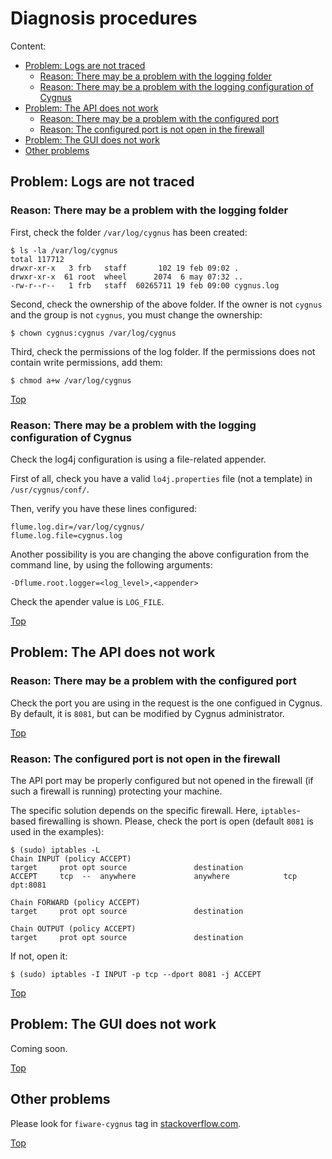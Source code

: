 # <a name="top"></a>Diagnosis procedures
Content:

* [Problem: Logs are not traced](#section1)
    * [Reason: There may be a problem with the logging folder](#section1.1) 
    * [Reason: There may be a problem with the logging configuration of Cygnus](#section1.2)
* [Problem: The API does not work](#section2)
    * [Reason: There may be a problem with the configured port](#section2.1)
    * [Reason: The configured port is not open in the firewall](#section2.2)
* [Problem: The GUI does not work](#section4)
* [Other problems](#section5)

## <a name="section1"></a>Problem: Logs are not traced
### <a name="section1.1"></a>Reason: There may be a problem with the logging folder
First, check the folder `/var/log/cygnus` has been created:

```
$ ls -la /var/log/cygnus
total 117712
drwxr-xr-x   3 frb   staff       102 19 feb 09:02 .
drwxr-xr-x  61 root  wheel      2074  6 may 07:32 ..
-rw-r--r--   1 frb   staff  60265711 19 feb 09:00 cygnus.log
```
    
Second, check the ownership of the above folder. If the owner is not `cygnus` and the group is not `cygnus`, you must change the ownership:

    $ chown cygnus:cygnus /var/log/cygnus
    
Third, check the permissions of the log folder. If the permissions does not contain write permissions, add them:

    $ chmod a+w /var/log/cygnus

[Top](#top)

### <a name="section1.2"></a>Reason: There may be a problem with the logging configuration of Cygnus
Check the log4j configuration is using a file-related appender.

First of all, check you have a valid `lo4j.properties` file (not a template) in `/usr/cygnus/conf/`.

Then, verify you have these lines configured:

    flume.log.dir=/var/log/cygnus/
    flume.log.file=cygnus.log
    
Another possibility is you are changing the above configuration from the command line, by using the following arguments:

    -Dflume.root.logger=<log_level>,<appender>
    
Check the apender value is `LOG_FILE`.

[Top](#top)

## <a name="section2"></a>Problem: The API does not work
### <a name="section2.1"></a>Reason: There may be a problem with the configured port
Check the port you are using in the request is the one configued in Cygnus. By default, it is `8081`, but can be modified by Cygnus administrator.

[Top](#top)

### <a name="section2.2"></a>Reason: The configured port is not open in the firewall
The API port may be properly configured but not opened in the firewall (if such a firewall is running) protecting your machine.

The specific solution depends on the specific firewall. Here, `iptables`-based firewalling is shown. Please, check the port is open (default `8081` is used in the examples):

```
$ (sudo) iptables -L
Chain INPUT (policy ACCEPT)
target     prot opt source               destination
ACCEPT     tcp  --  anywhere             anywhere            tcp dpt:8081

Chain FORWARD (policy ACCEPT)
target     prot opt source               destination

Chain OUTPUT (policy ACCEPT)
target     prot opt source               destination
```

If not, open it:

    $ (sudo) iptables -I INPUT -p tcp --dport 8081 -j ACCEPT

[Top](#top)

## <a name="section3"></a>Problem: The GUI does not work
Coming soon.

[Top](#top)

## <a name="section4"></a>Other problems
Please look for `fiware-cygnus` tag in [stackoverflow.com](http://stackoverflow.com/search?q=fiware+cygnus).

[Top](#top)
